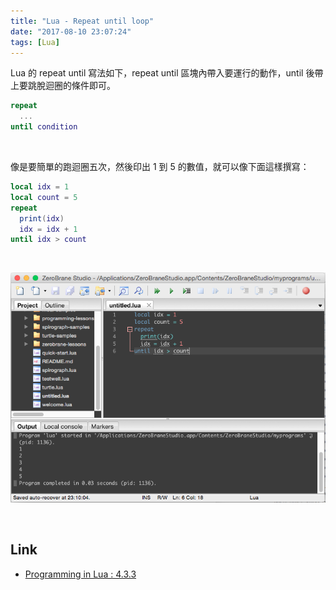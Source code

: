 ```yaml
---
title: "Lua - Repeat until loop"
date: "2017-08-10 23:07:24"
tags: [Lua]
---
```



Lua 的 repeat until 寫法如下，repeat until 區塊內帶入要運行的動作，until 後帶上要跳脫迴圈的條件即可。  

<!-- More -->

```Lua
repeat
  ...
until condition
```

<br/>


像是要簡單的跑迴圈五次，然後印出 1 到 5 的數值，就可以像下面這樣撰寫：  

```Lua
local idx = 1
local count = 5
repeat
  print(idx)
  idx = idx + 1
until idx > count
```

<br/>


![1.png](1.png)

<br/>


Link
----
* [Programming in Lua : 4.3.3](https://www.lua.org/pil/4.3.3.html)
